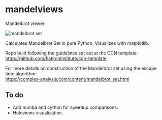 # mandelviews
Mandelbrot viewer

![mandelbrot set](./docs/images/mandelviews_example.jpg)

Calculates Mandelbrot Set in pure Python, Visualizes with matplotlib.
 

Repo built following the guidelines set out at the CCN template:    
 https://github.com/flatironinstitute/ccn-template


For more details on construction of the Mandelbrot set using the escape time 
algorithm:        
https://complex-analysis.com/content/mandelbrot_set.html


## To do
- Add numba and cython for speedup comparisons. 
- Holoviews visualization. 

